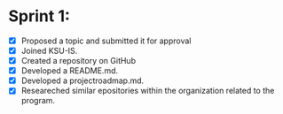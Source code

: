 # Sprint 1:

- [x] Proposed a topic and submitted it for approval
- [x] Joined KSU-IS.
- [x] Created a repository on GitHub
- [x] Developed a README.md.
- [x] Developed a projectroadmap.md.
- [x] Researeched similar epositories within the organization related to the program.

